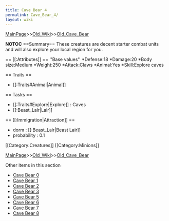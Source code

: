 ```yaml
---
title: Cave Bear 4
permalink: Cave_Bear_4/
layout: wiki
---
```


[MainPage](/keeperrl_wiki/ "wikilink")>>[Old_Wiki](/keeperrl_wiki/Old_Wiki "wikilink")>>[Old_Cave_Bear](/keeperrl_wiki/Old_Cave_Bear "wikilink")

__NOTOC__
==Summary==
These creatures are decent starter combat units and will also explore your local region for you.

== [[:Attributes]] ==
''Base values''
*Defense:18
*Damage:20
*Body size:Medium
*Weight:250
*Attack:Claws
*Animal:Yes
*Skill:Explore caves

== Traits ==
* [[:Traits#Animal|Animal]]

== Tasks ==
* [[:Traits#Explore|Explore]] : Caves
* [[:Beast_Lair|Lair]]

== [[:Immigration|Attraction]] ==
* dorm : [[:Beast_Lair|Beast Lair]]
* probability : 0.1

[[Category:Creatures]]
[[Category:Minions]]

[MainPage](/keeperrl_wiki/ "wikilink")>>[Old_Wiki](/keeperrl_wiki/Old_Wiki "wikilink")>>[Old_Cave_Bear](/keeperrl_wiki/Old_Cave_Bear "wikilink")

Other items in this section
-    [Cave Bear 0](/keeperrl_wiki/Cave_Bear_0 "wikilink")
-    [Cave Bear 1](/keeperrl_wiki/Cave_Bear_1 "wikilink")
-    [Cave Bear 2](/keeperrl_wiki/Cave_Bear_2 "wikilink")
-    [Cave Bear 3](/keeperrl_wiki/Cave_Bear_3 "wikilink")
-    [Cave Bear 5](/keeperrl_wiki/Cave_Bear_5 "wikilink")
-    [Cave Bear 6](/keeperrl_wiki/Cave_Bear_6 "wikilink")
-    [Cave Bear 7](/keeperrl_wiki/Cave_Bear_7 "wikilink")
-    [Cave Bear 8](/keeperrl_wiki/Cave_Bear_8 "wikilink")

